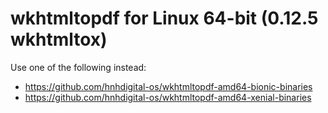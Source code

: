 # wkhtmltopdf for Linux 64-bit (0.12.5 wkhtmltox)

Use one of the following instead:
* https://github.com/hnhdigital-os/wkhtmltopdf-amd64-bionic-binaries 
* https://github.com/hnhdigital-os/wkhtmltopdf-amd64-xenial-binaries
